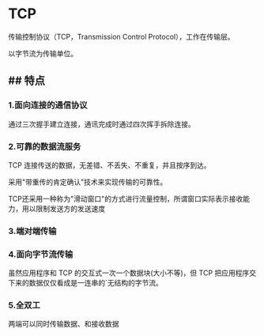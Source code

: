 # TCP

传输控制协议（TCP，Transmission Control Protocol），工作在传输层。

以字节流为传输单位。

## ## 特点

### 1.面向连接的通信协议

通过三次握手建立连接，通讯完成时通过四次挥手拆除连接。

### 2.可靠的数据流服务

TCP 连接传送的数据，无差错、不丢失、不重复，并且按序到达。

采用"带重传的肯定确认"技术来实现传输的可靠性。

TCP还采用一种称为"滑动窗口"的方式进行流量控制，所谓窗口实际表示接收能力，用以限制发送方的发送速度

### 3.端对端传输

### 4.面向字节流传输

虽然应用程序和 TCP 的交互式一次一个数据块(大小不等)，但 TCP 把应用程序交下来的数据仅仅看成是一连串的`无结构的字节流。

### 5.全双工

两端可以同时传输数据、和接收数据







